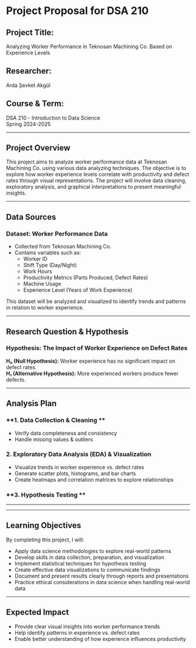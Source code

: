 #  Project Proposal for DSA 210

## **Project Title:**  
Analyzing Worker Performance in Teknosan Machining Co. Based on Experience Levels

## **Researcher:**  
Arda Şevket Akgül
## **Course & Term:**  
DSA 210 - Introduction to Data Science  
Spring 2024-2025  

---

## **Project Overview**  
This project aims to analyze worker performance data at Teknosan Machining Co. using various data analyzing techniques. The objective is to explore how worker experience levels correlate with productivity and defect rates through visual representations. The project will involve data cleaning, exploratory analysis, and graphical interpretations to present meaningful insights.

---

## **Data Sources**  
### **Dataset: Worker Performance Data**  
- Collected from Teknosan Machining Co.  
- Contains variables such as:  
  - Worker ID  
  - Shift Type (Day/Night)  
  - Work Hours  
  - Productivity Metrics (Parts Produced, Defect Rates)  
  - Machine Usage
  - Experience Level (Years of Work Experience) 
    

This dataset will be analyzed and visualized to identify trends and patterns in relation to worker experience.

---

 
## **Research Question & Hypothesis**  
### **Hypothesis: The Impact of Worker Experience on Defect Rates**  
**H₀ (Null Hypothesis):** Worker experience has no significant impact on defect rates.  
**H₁ (Alternative Hypothesis):** More experienced workers produce fewer defects.  

---

## **Analysis Plan**  
### **1. Data Collection & Cleaning **  
- Verify data completeness and consistency  
- Handle missing values & outliers  

### **2. Exploratory Data Analysis (EDA) & Visualization**  
- Visualize trends in worker experience vs. defect rates  
- Generate scatter plots, histograms, and bar charts  
- Create heatmaps and correlation matrices to explore relationships  

### **3. Hypothesis Testing **  


---



---

## **Learning Objectives**  
By completing this project, I will:  
- Apply data science methodologies to explore real-world patterns  
- Develop skills in data collection, preparation, and visualization  
- Implement statistical techniques for hypothesis testing  
- Create effective data visualizations to communicate findings  
- Document and present results clearly through reports and presentations  
- Practice ethical considerations in data science when handling real-world data  

---

## **Expected Impact**  
- Provide clear visual insights into worker performance trends  
- Help identify patterns in experience vs. defect rates  
- Enable better understanding of how experience influences productivity  
